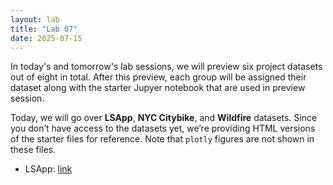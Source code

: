 ```yaml
---
layout: lab
title: "Lab 07"
date: 2025-07-15
---
```

In today's and tomorrow's lab sessions, we will preview six project datasets out of eight in total. After this preview, each group will be assigned their dataset along with the starter Jupyer notebook that are used in preview session.

Today, we will go over **LSApp**, **NYC Citybike**, and **Wildfire** datasets. Since you don’t have access to the datasets yet, we’re providing HTML versions of the starter files for reference. Note that `plotly` figures are not shown in these files.

- LSApp: <a href ="https://github.com/wonjun-seo/cosmos/blob/master/static_files/labs/7/App.ipynb">link</a>
